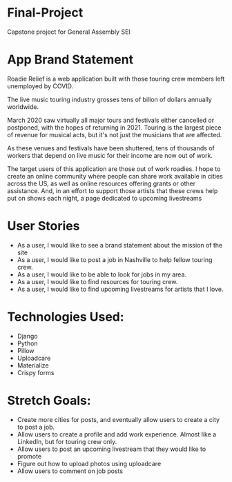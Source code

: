 # Final-Project

Capstone project for General Assembly SEI

# App Brand Statement

Roadie Relief is a web application built with those touring crew members left unemployed by COVID.

The live music touring industry grosses tens of billon of dollars annually worldwide.

March 2020 saw virtually all major tours and festivals either cancelled or postponed, with the hopes of returning in 2021. Touring is the largest piece of revenue for musical acts, but it's not just the musicians that are affected.

As these venues and festivals have been shuttered, tens of thousands of workers that depend on live music for their income are now out of work.

The target users of this application are those out of work roadies. I hope to create an online community where people can share work available in cities across the US, as well as online resources offering grants or other assistance. And, in an effort to support those artists that these crews help put on shows each night, a page dedicated to upcoming livestreams

# User Stories

- As a user, I would like to see a brand statement about the mission of the site
- As a user, I would like to post a job in Nashville to help fellow touring crew.
- As a user, I would like to be able to look for jobs in my area.
- As a user, I would like to find resources for touring crew.
- As a user, I would like to find upcoming livestreams for artists that I love.

# Technologies Used:

- Django
- Python
- Pillow
- Uploadcare
- Materialize
- Crispy forms

# Stretch Goals:

- Create more cities for posts, and eventually allow users to create a city to post a job.
- Allow users to create a profile and add work experience. Almost like a LinkedIn, but for touring crew only.
- Allow users to post an upcoming livestream that they would like to promote
- Figure out how to upload photos using uploadcare
- Allow users to comment on job posts
